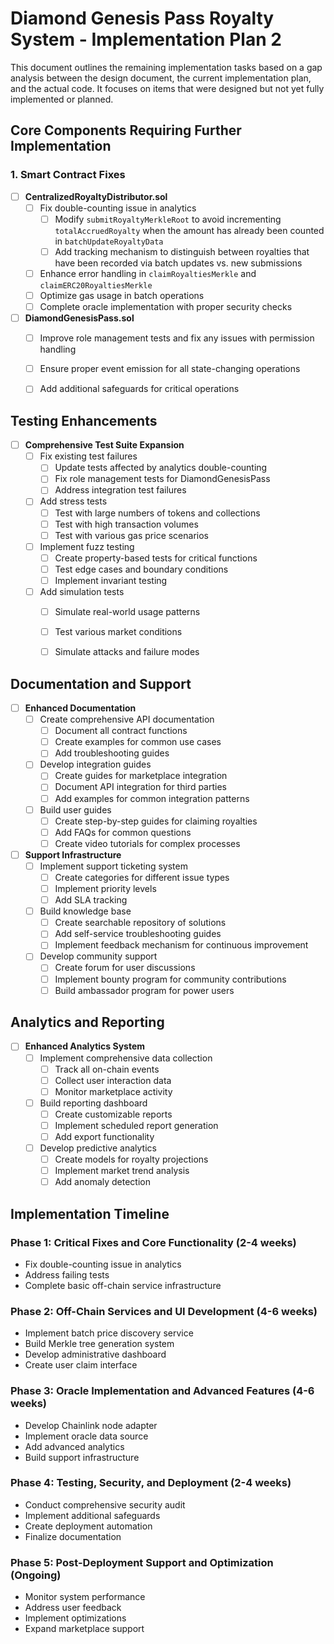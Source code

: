 # Diamond Genesis Pass Royalty System - Implementation Plan 2

This document outlines the remaining implementation tasks based on a gap analysis between the design document, the current implementation plan, and the actual code. It focuses on items that were designed but not yet fully implemented or planned.

## Core Components Requiring Further Implementation

### 1. Smart Contract Fixes

- [ ] **CentralizedRoyaltyDistributor.sol**
  - [ ] Fix double-counting issue in analytics
    - [ ] Modify `submitRoyaltyMerkleRoot` to avoid incrementing `totalAccruedRoyalty` when the amount has already been counted in `batchUpdateRoyaltyData`
    - [ ] Add tracking mechanism to distinguish between royalties that have been recorded via batch updates vs. new submissions
  - [ ] Enhance error handling in `claimRoyaltiesMerkle` and `claimERC20RoyaltiesMerkle`
  - [ ] Optimize gas usage in batch operations
  - [ ] Complete oracle implementation with proper security checks

- [ ] **DiamondGenesisPass.sol**
  - [ ] Improve role management tests and fix any issues with permission handling
  - [ ] Ensure proper event emission for all state-changing operations
  - [ ] Add additional safeguards for critical operations




## Testing Enhancements

- [ ] **Comprehensive Test Suite Expansion**
  - [ ] Fix existing test failures
    - [ ] Update tests affected by analytics double-counting
    - [ ] Fix role management tests for DiamondGenesisPass
    - [ ] Address integration test failures
  - [ ] Add stress tests
    - [ ] Test with large numbers of tokens and collections
    - [ ] Test with high transaction volumes
    - [ ] Test with various gas price scenarios
  - [ ] Implement fuzz testing
    - [ ] Create property-based tests for critical functions
    - [ ] Test edge cases and boundary conditions
    - [ ] Implement invariant testing
  - [ ] Add simulation tests
    - [ ] Simulate real-world usage patterns
    - [ ] Test various market conditions
    - [ ] Simulate attacks and failure modes



## Documentation and Support

- [ ] **Enhanced Documentation**
  - [ ] Create comprehensive API documentation
    - [ ] Document all contract functions
    - [ ] Create examples for common use cases
    - [ ] Add troubleshooting guides
  - [ ] Develop integration guides
    - [ ] Create guides for marketplace integration
    - [ ] Document API integration for third parties
    - [ ] Add examples for common integration patterns
  - [ ] Build user guides
    - [ ] Create step-by-step guides for claiming royalties
    - [ ] Add FAQs for common questions
    - [ ] Create video tutorials for complex processes

- [ ] **Support Infrastructure**
  - [ ] Implement support ticketing system
    - [ ] Create categories for different issue types
    - [ ] Implement priority levels
    - [ ] Add SLA tracking
  - [ ] Build knowledge base
    - [ ] Create searchable repository of solutions
    - [ ] Add self-service troubleshooting guides
    - [ ] Implement feedback mechanism for continuous improvement
  - [ ] Develop community support
    - [ ] Create forum for user discussions
    - [ ] Implement bounty program for community contributions
    - [ ] Build ambassador program for power users

## Analytics and Reporting

- [ ] **Enhanced Analytics System**
  - [ ] Implement comprehensive data collection
    - [ ] Track all on-chain events
    - [ ] Collect user interaction data
    - [ ] Monitor marketplace activity
  - [ ] Build reporting dashboard
    - [ ] Create customizable reports
    - [ ] Implement scheduled report generation
    - [ ] Add export functionality
  - [ ] Develop predictive analytics
    - [ ] Create models for royalty projections
    - [ ] Implement market trend analysis
    - [ ] Add anomaly detection

## Implementation Timeline

### Phase 1: Critical Fixes and Core Functionality (2-4 weeks)
- Fix double-counting issue in analytics
- Address failing tests
- Complete basic off-chain service infrastructure

### Phase 2: Off-Chain Services and UI Development (4-6 weeks)
- Implement batch price discovery service
- Build Merkle tree generation system
- Develop administrative dashboard
- Create user claim interface

### Phase 3: Oracle Implementation and Advanced Features (4-6 weeks)
- Develop Chainlink node adapter
- Implement oracle data source
- Add advanced analytics
- Build support infrastructure

### Phase 4: Testing, Security, and Deployment (2-4 weeks)
- Conduct comprehensive security audit
- Implement additional safeguards
- Create deployment automation
- Finalize documentation

### Phase 5: Post-Deployment Support and Optimization (Ongoing)
- Monitor system performance
- Address user feedback
- Implement optimizations
- Expand marketplace support
